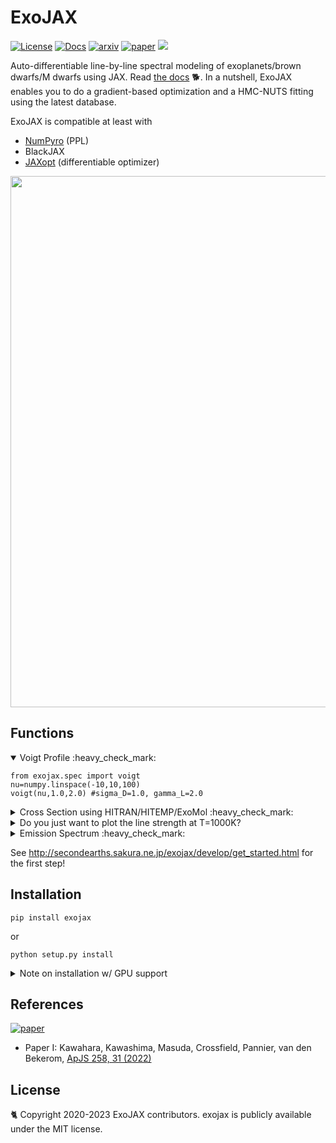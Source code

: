 # ExoJAX
 [![License](https://img.shields.io/github/license/HajimeKawahara/exojax)](https://github.com/HajimeKawahara/exojax/blob/develop/LICENSE)
 [![Docs](https://img.shields.io/badge/docs-exojax-brightgreen)](http://secondearths.sakura.ne.jp/exojax/)
 [![arxiv](https://img.shields.io/badge/arxiv-2105.14782-blue)](http://arxiv.org/abs/2105.14782)
 [![paper](https://img.shields.io/badge/paper-ApJS_258_31_(2022)-orange)](https://iopscience.iop.org/article/10.3847/1538-4365/ac3b4d) 
 <a href="https://codeclimate.com/github/HajimeKawahara/exojax/maintainability"><img src="https://api.codeclimate.com/v1/badges/97c5e8835f3ef9c4ad7c/maintainability" /></a>
 
Auto-differentiable line-by-line spectral modeling of exoplanets/brown dwarfs/M dwarfs using JAX. Read [the docs](http://secondearths.sakura.ne.jp/exojax) 🐕. 
In a nutshell, ExoJAX enables you to do a gradient-based optimization and a HMC-NUTS fitting using the latest database.

ExoJAX is compatible at least with
- [NumPyro](https://github.com/pyro-ppl/numpyro) (PPL)
- BlackJAX
- [JAXopt](https://github.com/google/jaxopt) (differentiable optimizer)

<img src="https://user-images.githubusercontent.com/15956904/222950543-6de25bb2-48f2-4bc7-a588-77daa105442e.png" Titie="exojax" Width=850px>
 
## Functions

<details open><summary>Voigt Profile :heavy_check_mark: </summary>

```python3
from exojax.spec import voigt
nu=numpy.linspace(-10,10,100)
voigt(nu,1.0,2.0) #sigma_D=1.0, gamma_L=2.0
```

</details>

<details><summary>Cross Section using HITRAN/HITEMP/ExoMol :heavy_check_mark: </summary>
 
```python
from exojax.utils.grids import wavenumber_grid
from exojax.spec.api import MdbExomol
from exojax.spec.opacalc import OpaPremodit

from jax.config import config
config.update("jax_enable_x64", True)

nu_grid,wav,res=wavenumber_grid(1900.0,2300.0,200000,xsmode="premodit",unit="cm-1",)
mdb = MdbExomol(".database/CO/12C-16O/Li2015",nu_grid)
opa = OpaPremodit(mdb,nu_grid,auto_trange=[900.0,1100.0])
xsv = opa.xsvector(1000.0, 1.0) # cross section for 1000K, 1 bar
```

 <img src="https://user-images.githubusercontent.com/15956904/111430765-2eedf180-873e-11eb-9740-9e1a313d590c.png" Titie="exojax auto cross section" Width=850px> 

</details>

<details><summary> Do you just want to plot the line strength at T=1000K? </summary>

```python
mdb.change_reference_temperature(1000.) # at 1000K
plt.plot(mdb.nu_lines,mdb.line_strength_ref,".")
```

</details>

<details><summary>Emission Spectrum :heavy_check_mark: </summary>

```python
art = ArtEmisPure(nu_grid=nu_grid, pressure_btm=1.e2, pressure_top=1.e-8, nlayer=100)
F = art.run(dtau, Tarr)
```

<img src="https://user-images.githubusercontent.com/15956904/116488770-286ea000-a8ce-11eb-982d-7884b423592c.png" Titie="exojax auto \emission spectrum" Width=850px> 

</details>

See http://secondearths.sakura.ne.jp/exojax/develop/get_started.html for the first step!

## Installation

```
pip install exojax
```

or

```
python setup.py install
```

<details><summary> Note on installation w/ GPU support</summary>

:books: You need to install CUDA, NumPyro, JAX w/ NVIDIA GPU support, and cuDNN. 

- NumPyro

ExoJAX supports NumPyro >=0.7.0. Please check the required JAX version by NumPyro. In May 2021, it seems the recent version of [NumPyro](https://github.com/pyro-ppl/numpyro) requires jaxlib>=0.1.62 (see [setup.py](https://github.com/pyro-ppl/numpyro/blob/master/setup.py) of NumPyro for instance). 

- JAX

Check you cuda version:

```
nvcc -V
```

Install such as

```
pip install --upgrade pip
pip install --upgrade "jax[cuda]" -f https://storage.googleapis.com/jax-releases/jax_releases.html
```

Please visit [here](https://github.com/google/jax) for details.

</details>

## References
[![paper](https://img.shields.io/badge/paper_I-ApJS_258_31_(2022)-orange)](https://iopscience.iop.org/article/10.3847/1538-4365/ac3b4d) 

- Paper I: Kawahara, Kawashima, Masuda, Crossfield, Pannier, van den Bekerom, [ApJS 258, 31 (2022)](https://iopscience.iop.org/article/10.3847/1538-4365/ac3b4d)

## License

🐈 Copyright 2020-2023 ExoJAX contributors. exojax is publicly available under the MIT license.

